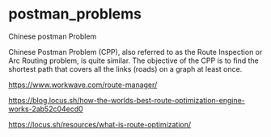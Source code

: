 # postman_problems

Chinese postman Problem

Chinese Postman Problem (CPP), also referred to as the Route Inspection or Arc Routing problem, is quite similar. The objective of the CPP is to find the shortest path that covers all the links (roads) on a graph at least once. 

https://www.workwave.com/route-manager/

https://blog.locus.sh/how-the-worlds-best-route-optimization-engine-works-2ab52c04ecd0

https://locus.sh/resources/what-is-route-optimization/
